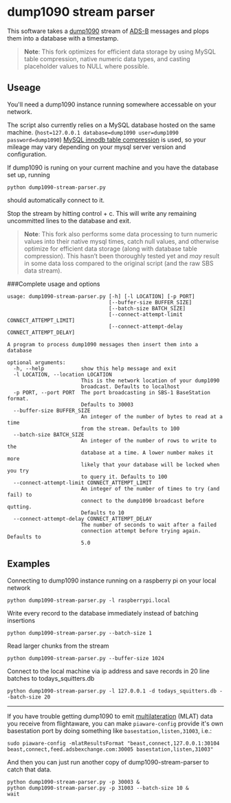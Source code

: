 # dump1090 stream parser

This software takes a [dump1090](https://github.com/antirez/dump1090) stream of [ADS-B](https://en.wikipedia.org/wiki/Automatic_dependent_surveillance_%E2%80%93_broadcast) messages and plops them into a database with a timestamp.

> **Note**: This fork optimizes for efficient data storage by using MySQL table compression, native numeric data types, and casting placeholder values to NULL where possible.

## Useage

You'll need a dump1090 instance running somewhere accessable on your network.

The script also currently relies on a MySQL database hosted on the same machine. (`host=127.0.0.1 database=dump1090 user=dump1090 password=dump1090`) [MySQL innodb table compression](https://dev.mysql.com/doc/refman/5.7/en/innodb-compression-background.html) is used, so your mileage may vary depending on your mysql server version and configuration.

If dump1090 is runing on your current machine and you have the database set up, running

```
python dump1090-stream-parser.py
```

should automatically connect to it.

Stop the stream by hitting control + c. This will write any remaining uncommitted lines to the database and exit.

> **Note**: This fork also performs some data processing to turn numeric values into their native mysql times, catch null values, and otherwise optimize for efficient data storage (along with database table compression). This hasn’t been thoroughly tested yet and *may* result in some data loss compared to the original script (and the raw SBS data stream).

###Complete usage and options

```
usage: dump1090-stream-parser.py [-h] [-l LOCATION] [-p PORT]
                                 [--buffer-size BUFFER_SIZE]
                                 [--batch-size BATCH_SIZE]
                                 [--connect-attempt-limit CONNECT_ATTEMPT_LIMIT]
                                 [--connect-attempt-delay CONNECT_ATTEMPT_DELAY]

A program to process dump1090 messages then insert them into a database

optional arguments:
  -h, --help            show this help message and exit
  -l LOCATION, --location LOCATION
                        This is the network location of your dump1090
                        broadcast. Defaults to localhost
  -p PORT, --port PORT  The port broadcasting in SBS-1 BaseStation format.
                        Defaults to 30003
  --buffer-size BUFFER_SIZE
                        An integer of the number of bytes to read at a time
                        from the stream. Defaults to 100
  --batch-size BATCH_SIZE
                        An integer of the number of rows to write to the
                        database at a time. A lower number makes it more
                        likely that your database will be locked when you try
                        to query it. Defaults to 100
  --connect-attempt-limit CONNECT_ATTEMPT_LIMIT
                        An integer of the number of times to try (and fail) to
                        connect to the dump1090 broadcast before qutting.
                        Defaults to 10
  --connect-attempt-delay CONNECT_ATTEMPT_DELAY
                        The number of seconds to wait after a failed
                        connection attempt before trying again. Defaults to
                        5.0
```

## Examples

Connecting to dump1090 instance running on a raspberry pi on your local network 

```
python dump1090-stream-parser.py -l raspberrypi.local
```

Write every record to the database immediately instead of batching insertions 
```
python dump1090-stream-parser.py --batch-size 1
```

Read larger chunks from the stream
```
python dump1090-stream-parser.py --buffer-size 1024
```

Connect to the local machine via ip address and save records in 20 line batches to todays_squitters.db
```
python dump1090-stream-parser.py -l 127.0.0.1 -d todays_squitters.db --batch-size 20
```

---

If you have trouble getting dump1090 to emit [multilateration](https://en.wikipedia.org/wiki/Multilateration) (MLAT) data you receive from flightaware, you can make `piaware-config` provide it's own basestation port by doing something like `basestation,listen,31003`, i.e.:

```
sudo piaware-config -mlatResultsFormat "beast,connect,127.0.0.1:30104 beast,connect,feed.adsbexchange.com:30005 basestation,listen,31003"
```

And then you can just run another copy of dump1090-stream-parser to catch that data.
```
python dump1090-stream-parser.py -p 30003 &
python dump1090-stream-parser.py -p 31003 --batch-size 10 &
wait
```

